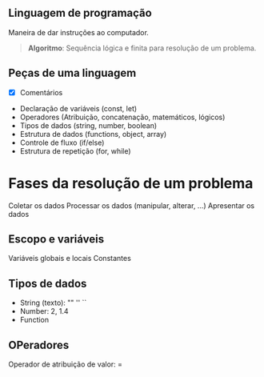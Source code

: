 ## Linguagem de programação

Maneira de dar instruções ao computador.

> **Algoritmo**: Sequência lógica e finita para resolução de um problema.

## Peças de uma linguagem

- [x] Comentários
- Declaração de variáveis (const, let)
- Operadores (Atribuição, concatenação, matemáticos, lógicos)
- Tipos de dados (string, number, boolean)
- Estrutura de dados (functions, object, array)
- Controle de fluxo (if/else)
- Estrutura de repetição (for, while)

# Fases da resolução de um problema

Coletar os dados
Processar os dados (manipular, alterar, ...)
Apresentar os dados

## Escopo e variáveis

Variáveis globais e locais
Constantes

## Tipos de dados

- String (texto): "" '' ``
- Number: 2, 1.4
- Function

## OPeradores

Operador de atribuição de valor: =